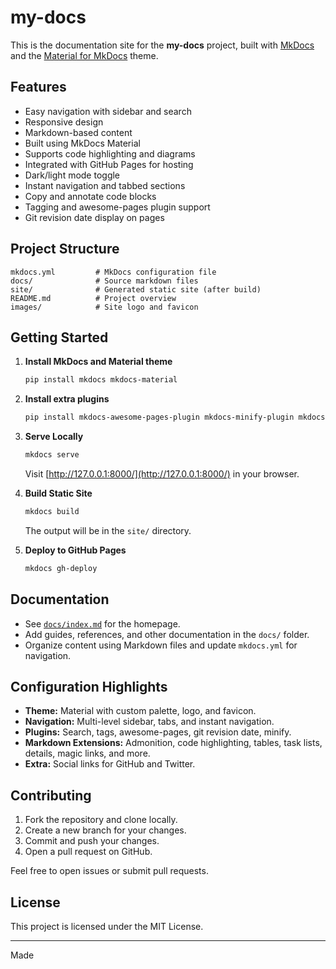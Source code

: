 # my-docs

This is the documentation site for the **my-docs** project, built with [MkDocs](https://www.mkdocs.org) and the [Material for MkDocs](https://squidfunk.github.io/mkdocs-material/) theme.

## Features

- Easy navigation with sidebar and search
- Responsive design
- Markdown-based content
- Built using MkDocs Material
- Supports code highlighting and diagrams
- Integrated with GitHub Pages for hosting
- Dark/light mode toggle
- Instant navigation and tabbed sections
- Copy and annotate code blocks
- Tagging and awesome-pages plugin support
- Git revision date display on pages

## Project Structure

```
mkdocs.yml         # MkDocs configuration file
docs/              # Source markdown files
site/              # Generated static site (after build)
README.md          # Project overview
images/            # Site logo and favicon
```

## Getting Started

1. **Install MkDocs and Material theme**  
   ```sh
   pip install mkdocs mkdocs-material
   ```

2. **Install extra plugins**  
   ```sh
   pip install mkdocs-awesome-pages-plugin mkdocs-minify-plugin mkdocs-git-revision-date-localized-plugin mkdocs-tags pymdown-extensions tzdata
   ```

3. **Serve Locally**  
   ```sh
   mkdocs serve
   ```
   Visit [http://127.0.0.1:8000/](http://127.0.0.1:8000/) in your browser.

4. **Build Static Site**  
   ```sh
   mkdocs build
   ```
   The output will be in the `site/` directory.

5. **Deploy to GitHub Pages**  
   ```sh
   mkdocs gh-deploy
   ```

## Documentation

- See [`docs/index.md`](docs/index.md) for the homepage.
- Add guides, references, and other documentation in the `docs/` folder.
- Organize content using Markdown files and update `mkdocs.yml` for navigation.

## Configuration Highlights

- **Theme:** Material with custom palette, logo, and favicon.
- **Navigation:** Multi-level sidebar, tabs, and instant navigation.
- **Plugins:** Search, tags, awesome-pages, git revision date, minify.
- **Markdown Extensions:** Admonition, code highlighting, tables, task lists, details, magic links, and more.
- **Extra:** Social links for GitHub and Twitter.

## Contributing

1. Fork the repository and clone locally.
2. Create a new branch for your changes.
3. Commit and push your changes.
4. Open a pull request on GitHub.

Feel free to open issues or submit pull requests.

## License

This project is licensed under the MIT License.

---

Made